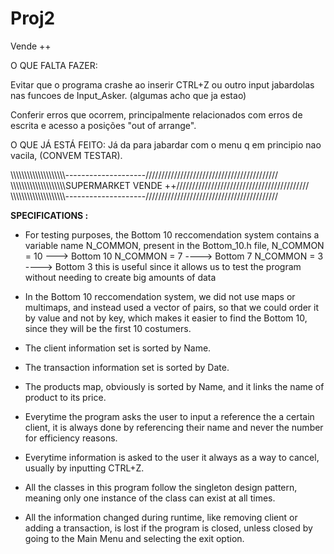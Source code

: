 # Proj2
Vende ++

O QUE FALTA FAZER:

Evitar que o programa crashe ao inserir CTRL+Z ou outro input jabardolas nas funcoes de Input_Asker. 
(algumas acho que ja estao)

Conferir erros que ocorrem, principalmente relacionados com erros de escrita e acesso a posições "out of arrange".

O QUE JÁ ESTÁ FEITO:
Já da para jabardar com o menu q em principio nao vacila, (CONVEM TESTAR).

\\\\\\\\\\\\\\\\\\\\\\\\\\\\\\\\\\\\\\\\--------------------//////////////////////////////////////////
\\\\\\\\\\\\\\\\\\\\\\\\\\\\\\\\\\\\\\\\SUPERMARKET VENDE ++//////////////////////////////////////////
\\\\\\\\\\\\\\\\\\\\\\\\\\\\\\\\\\\\\\\\--------------------//////////////////////////////////////////

**SPECIFICATIONS :**

 - For testing purposes, the Bottom 10 reccomendation system contains a variable name N_COMMON, present
 	in the Bottom_10.h file,
 		N_COMMON = 10  ---> Bottom 10
 		N_COMMON = 7  ----> Bottom 7
 		N_COMMON = 3  ----> Bottom 3
 	this is useful since it allows us to test the program without needing to create big amounts of data

 - In the Bottom 10 reccomendation system, we did not use maps or multimaps, and instead used a 
 	vector of pairs, so that we could order it by value and not by key, which makes it easier to
 	find the Bottom 10, since they will be the first 10 costumers.

 - The client information set is sorted by Name.

 - The transaction information set is sorted by Date.

 - The products map, obviously is sorted by Name, and it links the name of product to its price.

 - Everytime the program asks the user to input a reference the a certain client, it is always done
 	by referencing their name and never the number for efficiency reasons.

 - Everytime information is asked to the user it always as a way to cancel, usually by inputting CTRL+Z.

 - All the classes in this program follow the singleton design pattern, meaning only one instance of the 
 	class can exist at all times.

 - All the information changed during runtime, like removing client or adding a transaction, is lost if the
 	program is closed, unless closed by going to the Main Menu and selecting the exit option.



